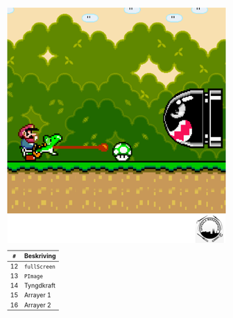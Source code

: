 ![Bok 4](framsida_4.png)

`#`|Beskriving
---|---
12|`fullScreen`
13|`PImage`
14|Tyngdkraft
15|Arrayer 1
16|Arrayer 2
